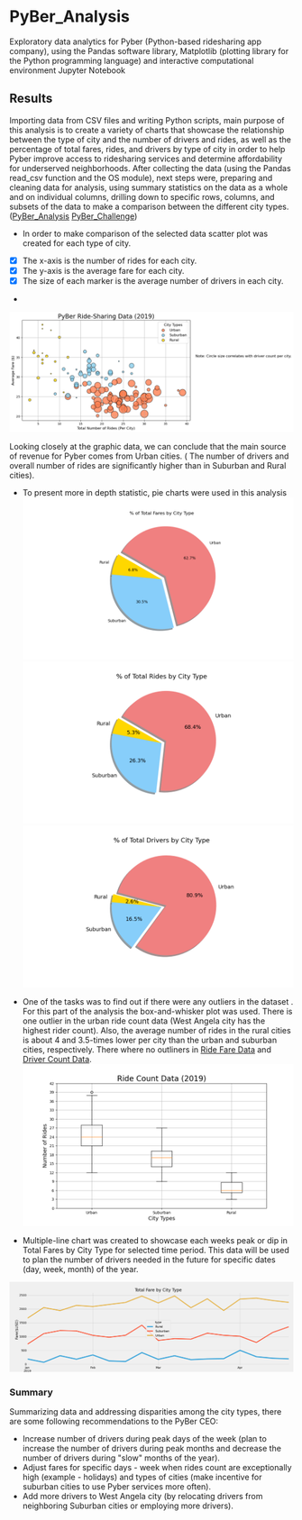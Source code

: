 # PyBer_Analysis
Exploratory data analytics for Pyber (Python-based ridesharing app company), using the  Pandas software library, Matplotlib (plotting library for the Python programming language) and interactive computational environment Jupyter Notebook
## Results
Importing data from  CSV files and writing Python scripts, main purpose of this analysis is to create a variety of charts that showcase the relationship between the type of city and the number of drivers and rides, as well as the percentage of total fares, rides, and drivers by type of city in order to help Pyber improve access to ridesharing services and determine affordability for underserved neighborhoods.
After collecting the data (using the Pandas read_csv function and the OS module), next steps were, preparing and cleaning data for analysis, using summary statistics on the data as a whole and on individual columns, drilling down to specific rows, columns, and subsets of the data to make a comparison between the different city types. ([PyBer_Analysis](https://github.com/MilosPopov007/PyBer_Analysis/blob/main/PyBer.ipynb)     [PyBer_Challenge](https://github.com/MilosPopov007/PyBer_Analysis/blob/main/PyBer_Challenge.ipynb))
* In order to make comparison of the selected data scatter plot was created  for each type of city.
-  [x] The x-axis is the number of rides for each city.
-  [x] The y-axis is the average fare for each city.
-  [x] The size of each marker is the average number of drivers in each city.
-  
![This is an image](https://github.com/MilosPopov007/PyBer_Analysis/blob/main/analysis/Fig1.png)

Looking closely at the graphic data, we can conclude that the main source of revenue for Pyber comes from Urban cities. ( The number of drivers and overall number of rides are significantly higher than in Suburban and Rural cities).


* To present more in depth statistic, pie charts were used in this analysis 
![This is an image](https://github.com/MilosPopov007/PyBer_Analysis/blob/main/analysis/Fig5.png)
![This is an image](https://github.com/MilosPopov007/PyBer_Analysis/blob/main/analysis/Fig6.png)
![This is an image](https://github.com/MilosPopov007/PyBer_Analysis/blob/main/analysis/Fig7.png)

* One of the tasks was to find out if there were any outliers in the dataset . For this part of the analysis the box-and-whisker plot was used.
 There is one outlier in the urban ride count data (West Angela city has the highest rider count). Also, the average number of rides in the rural cities is about 4 and 3.5-times lower per city than the urban and suburban cities, respectively. There where no outliners in [Ride Fare Data](https://github.com/MilosPopov007/PyBer_Analysis/blob/main/analysis/Fig3.png) and [Driver Count Data](https://github.com/MilosPopov007/PyBer_Analysis/blob/main/analysis/Fig4.png).
 ![This is an image](https://github.com/MilosPopov007/PyBer_Analysis/blob/main/analysis/Fig2.png)
 
 * Multiple-line chart  was created to showcase each weeks peak or dip in Total Fares by City Type for selected time period. This data will be used to plan the number of drivers needed in the future for specific dates (day, week, month) of the year.
 
 
 ![This is an image](https://github.com/MilosPopov007/PyBer_Analysis/blob/main/analysis/PyBer_fare_summary.png)

 ### Summary 
 Summarizing data and addressing disparities among the city types, there are some following recommendations to the  PyBer CEO:
 * Increase number  of drivers during peak days of the  week (plan to increase the number of drivers during peak months and decrease the number of drivers during "slow" months of the year).
 * Adjust fares for specific days - week when rides count are exceptionally high (example - holidays)  and types of cities (make incentive for suburban cities to use Pyber services more often).
 * Add more drivers to West Angela city (by relocating drivers from neighboring Suburban cities or employing more drivers).

